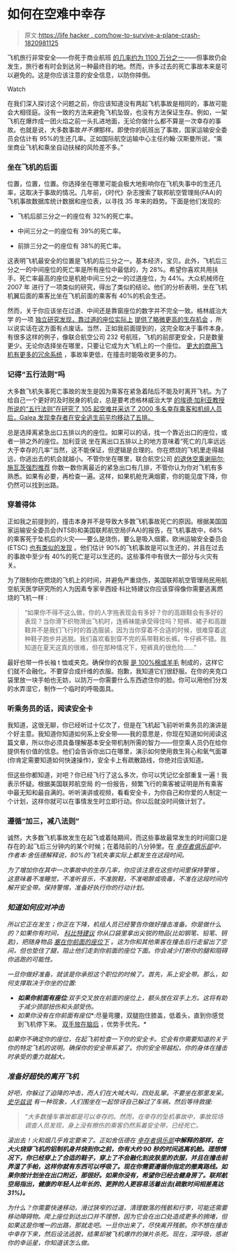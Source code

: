 # 如何在空难中幸存

> 原文:[https://life hacker . com/how-to-survive-a-plane-crash-1820981125](https://lifehacker.com/how-to-survive-a-plane-crash-1820981125)

飞机旅行非常安全——你死于商业航班 [的几率约为 1100 万分之一](https://lifehacker.com/six-airplane-facts-to-cure-your-fear-of-flying-1788654431)——但事故仍会发生，旅行者有时会到达另一种最终目的地。然而，许多过去的死亡事故本来是可以避免的。这是你应该注意的安全信息，以防你摔倒。

Watch

在我们深入探讨这个问题之前，你应该知道没有两起飞机事故是相同的，事故可能会大相径庭。没有一致的方法来避免飞机坠毁，也没有方法保证生存。例如，一架飞机在爆炸成一团火焰之前一头扎进地面，无论你做什么都不算是一次幸存的事故。也就是说，大多数事故*并不像*那样。即使你的航班出了事故，国家运输安全委员会估计有 95%的生还几率。正如国际航空运输中心主任约翰·汉斯曼所说，“乘坐商业飞机和乘坐自动扶梯的风险差不多。”

### 坐在飞机的后面

位置，位置，位置。你选择坐在哪里可能会极大地影响你在飞机失事中的生还几率，这取决于事故的情况。几年前，《时代》杂志搜索了联邦航空管理局(FAA)的飞机事故数据库统计数据和座位表，以寻找 35 年来的趋势。下面是他们发现的:

*   飞机后部三分之一的座位有 32%的死亡率。

*   中间三分之一的座位有 39%的死亡率。

*   前排三分之一的座位有 38%的死亡率。

这表明飞机最安全的位置是飞机的后三分之一。基本经济，宝贝。此外，飞机后三分之一的中间座位的死亡率是所有座位中最低的，为 28%。希望你喜欢共用扶手。死亡率最高的座位是机舱中间三分之一的过道座位，为 44%。大众机械师在 2007 年 进行了一项类似的研究，得出了类似的结论。他们的分析表明，坐在飞机机翼后面的乘客比坐在飞机前面的乘客有 40%的机会生还。

然而，关于你应该坐在过道、中间还是靠窗座位的数字并不完全一致。格林威治大学 的一项 [独立研究发现，靠过道的座位实际上](http://fseg.gre.ac.uk/fire/InvestigatingTheImpactOfAircraftExitAvailability.pdf) [提供了略微更高的生存机会](https://books.google.com/books?id=McefY1H8DjIC&pg=PT58&lpg=PT58&dq=university+of+greenwich+crash+survivors+study&source=bl&ots=6sluB_Jfwn&sig=B99JDhnCEFKjFk_j7LxTVYRSM5g&hl=en&sa=X&ved=0ahUKEwi2xY_B-vDXAhUFm-AKHaqrD-84ChDoAQgmMAA#v=onepage&q=university%20of%20greenwich%20crash%20survivors%20study&f=false) ，所以说实话在这方面有点废话。当然，正如我前面提到的，这完全取决于事件本身。有很多这样的例子，像联合航空公司 232 号航班，飞机的前部更安全，只是数量更少。无论你选择坐在哪里，只要让它成为大飞机上的一个座位。 [更大的商用飞机有更多的冗余系统](https://www.usatoday.com/story/travel/columnist/cox/2016/09/25/aircraft-plane-safety/90911068/) ，事故率更低，在撞击时能吸收更多的力。

### 记得“五行法则”吗

大多数飞机失事死亡事故的发生是因为乘客在紧急着陆后不能及时离开飞机。为了给自己一个更好的及时脱身的机会，总是要考虑格林威治大学 [的埃德·加利亚教授所说的“五行法则”在研究了 105 起空难并采访了 2000 多名幸存乘客和机组人员后，Galea 发现幸存者在安全逃生前平均移动了五排。](https://books.google.com/books?id=McefY1H8DjIC&pg=PT58&lpg=PT58&dq=university+of+greenwich+crash+survivors+study&source=bl&ots=6sluB_Jfwn&sig=B99JDhnCEFKjFk_j7LxTVYRSM5g&hl=en&sa=X&ved=0ahUKEwi2xY_B-vDXAhUFm-AKHaqrD-84ChDoAQgmMAA#v=onepage&q=university%20of%20greenwich%20crash%20survivors%20study&f=false)

总是选择离紧急出口五排以内的座位。如果可以的话，找一个靠近出口的座位，或者一排之外的座位。加利亚说 坐在离出口五排以上的地方意味着“死亡的几率远远大于幸存的几率”当然，这不能保证，但逻辑是合理的。你在燃烧的飞机里走得越远，你逃出去的机会就越小。不管你坐在哪里，联合航空公司 [的退休空乘谢丽尔·施瓦茨强烈推荐](https://www.quora.com/When-an-airplane-crashes-and-kills-all-of-its-passengers-what-specifically-causes-the-people-to-die-Are-they-crushed-is-it-simple-trauma-does-everything-just-vaporize) 你数一数你离最近的紧急出口有几排，不管你认为你对飞机有多熟悉。如果有必要，再检查一遍。这样，如果机舱充满烟雾，你的能见度下降，你仍然可以找到出路。

### 穿着得体

正如我之前提到的，撞击本身并不是导致大多数飞机事故死亡的原因。根据美国国家运输安全委员会(NTSB)和美国联邦航空局(FAA)的报告，在飞机事故中，68%的乘客死于坠机后的火灾——要么是烧伤，要么是吸入烟雾。欧洲运输安全委员会(ETSC) [也有类似的发现](https://www.ntsb.gov/safety/safety-studies/Documents/SR0101.pdf) 。他们估计 90%的飞机事故是可以生还的，并且在过去的事故中至少有 40%的死亡是可以生还的。这些事件中有很大一部分与火灾有关。

为了限制你在燃烧的飞机上的时间，并避免严重烧伤，美国联邦航空管理局民用航空航天医学研究所的人为因素专家辛西娅·科比特建议你应该穿得像你需要逃离燃烧的飞机一样 :

> “如果你不得不这么做，你的人字拖表现会有多好？你的高跟鞋会有多好的表现？当你滑下织物滑出飞机时，连裤袜能承受得住吗？短裤、裙子和高跟鞋并不是我们飞行时的首选服装，因为当你穿着不合适的时候，很难穿着这种鞋子跑步并逃脱。我们喜欢看到穿不完的系带鞋和长裤。牛仔裤不错。我知道在夏天这真的很难，但在那种情况下，短裤真的很危险……”

最好也带一件长袖 t 恤或夹克。确保你的衣服 [是 100%棉或羊毛](https://lifehacker.com/seven-emergency-preparedness-tips-you-may-not-know-1787063633) 制成的，这样它们就不会融化。不要穿合成纤维的衣服。抱歉，我知道它们很舒服。在你的夹克口袋里放一块手帕也无妨，以防万一你需要什么东西遮住你的脸。你可以用他们分发的水弄湿它，制作一个临时的呼吸面具。

### 听乘务员的话，阅读安全卡

我知道，这很无聊，你已经听过十亿次了，但是在飞机起飞前听听乘务员的演讲是个好主意。我知道你知道如何系上安全带——我的意思是，你现在知道如何阅读这篇文章，所以你必须具备理解基本安全带机制所需的智力——但空乘人员仍在给你提供有价值的信息。他们会告诉你出口在哪里，演示如何使用救生背心和氧气面罩(你肯定需要知道如何快速操作)，安全卡上有疏散路线，你绝对应该知道。

但这些你都知道，对吧？你已经飞行了这么多次，你可以凭记忆全部重复一遍！我表示怀疑。根据美国联邦航空局 的一份报告，频繁飞行的乘客被证明是所有乘客中最无知和最自满的。听听演讲或视频，看看安全卡，为你自己和你爱的人制定一个计划，这样你就可以在事情发生时立即行动。你以后就没时间做计划了。

### 遵循“加三，减八法则”

诚然，大多数飞机事故发生在起飞或着陆期间，而这些事故最常发生的时间窗口是存在的:起飞后三分钟内的某个时候；在着陆前的八分钟里。在 [*幸存者俱乐部*](https://www.amazon.com/gp/product/B001QDLIWY/?asc_campaign=InlineText&asc_refurl=https://lifehacker.com/how-to-survive-a-plane-crash-1820981125&asc_source=&tag=kinjalifehackerlink-20)*中，作者本·舍伍德解释说，80%的飞机失事实际上都发生在这段时间。*

*为了增加你在其中一次事故中的生存几率，你应该注意在这些时间里保持警惕 。这意味着不准睡觉，不准听音乐，不准脱鞋，不准喝醉或吸毒，不准在这段时间内解开安全带。保持警惕，准备好执行你的行动计划。*

### *知道如何应对冲击*

*所以它正在发生；你正在下降，机组人员已经警告你做好撞击准备。你是做什么的？如果你有时间， [科比特建议](https://www.webmd.com/mental-health/features/how-to-survive-plane-crash#1) 你从口袋里拿出尖锐的物品(比如钢笔、铅笔、钥匙)，把随身物品 [塞在你前面的座位下](https://lifehacker.com/tips-from-flight-attendants-on-how-to-survive-a-plane-c-1791139812) 。这为你和其他乘客在撞击后行走留出了空间，但也垫住了腿，阻止他们走到你前面的座位下面。你会减少打断你的腿和阻碍你逃跑的可能性。*

*一旦你做好准备，就该是你承担这个职位的时候了。首先，系上安全带。那么，如何支撑取决于你坐的位置:* 

*   ***如果你前面有座位**:双手交叉放在前面的座位上，额头放在双手上方。这将有助于减少颈部扭伤和头部受伤。* 
*   ***如果你*没有*在你前面有座位**:尽量弯腰，双腿抱住膝盖，低着头，直到你感觉到飞机停下来。 [双手放在脑后](https://lifehacker.com/the-best-way-to-hold-your-hands-during-a-plane-crash-1641248554) ，优势手优先。* 

*如果你不确定你的座位，在起飞前检查一下你的安全卡。它会有你需要知道的关于你的特定飞机的说明。确保你的安全带系紧了。你的安全带越松，你的身体在撞击时承受的重力就越大。*

### *准备好超快的离开飞机*

*好吧，你躲过了迫降的冲击，而人们在大喊大叫，四处乱窜。不要坐在那里发呆。 [史华兹说](http://www.travelandleisure.com/travel-tips/travel-warnings/survive-plane-crash-flight-attendant) 有一种现象，人们围坐在一起惊讶自己躲过了车祸，然后等待救援:*

> *“大多数撞车事故都是可以幸存的。然而，在幸存的坠机事故中，事故现场调查人员发现，身上没有擦伤的乘客仍然系着安全带，已经死亡。*

*滚出去！火和烟几乎肯定要来了。正如舍伍德在 [*幸存者俱乐部*](https://www.amazon.com/gp/product/B001QDLIWY/?asc_campaign=InlineText&asc_refurl=https://lifehacker.com/how-to-survive-a-plane-crash-1820981125&asc_source=&tag=kinjalifehackerlink-20)**中解释的那样，在大火烧穿飞机的铝制机身并烧到你之前，你有大约 90 秒的时间逃离机舱。理想情况下，你已经穿上了合适的鞋子，穿上了不会融化到皮肤里的衣服，并且在撞击前弄湿了手帕，这样你就有东西可以呼吸了。现在你需要遵循你指定的撤离路线。如果你按计划坐在出口附近，那很好。如果你没有，希望你已经去健身房了。联邦航空局指出，健康的年轻人比年长的、更胖的人更容易活着出去(疏散时间相差高达 31%)。***

*为什么？你需要快速移动，滑过狭窄的过道，清理散落的残骸和行李，可能还需要移动障碍物。爬上座位到达出口并不理想，因为它会在出口处造成更多的拥堵，但如果这是你唯一的出路，那就走吧。一旦你出来了，尽快离开残骸。你不想在撞击中幸存下来，然后设法逃脱，结果却被飞机爆炸的弹片杀死。现在，深呼吸，感谢你的幸运星，你知道该怎么做。*